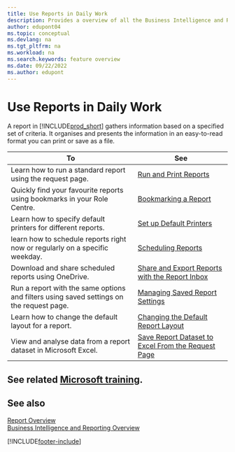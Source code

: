 ```yaml
---
title: Use Reports in Daily Work
description: Provides a overview of all the Business Intelligence and Reporting features that are supported in the Business Central product.
author: edupont04
ms.topic: conceptual
ms.devlang: na
ms.tgt_pltfrm: na
ms.workload: na
ms.search.keywords: feature overview
ms.date: 09/22/2022
ms.author: edupont
---
```

# <a name="use-reports-in-daily-work"></a><a name="use-reports-in-daily-work"></a>Use Reports in Daily Work

A report in [!INCLUDE[prod_short](includes/prod_short.md)] gathers information based on a specified set of criteria. It organises and presents the information in an easy-to-read format you can print or save as a file.  

| To | See |
| --- | --- |
| Learn how to run a standard report using the request page. | [Run and Print Reports](ui-work-report.md) |
| Quickly find your favourite reports using bookmarks in your Role Centre. | [Bookmarking a Report](ui-bookmarks.md) |
| Learn how to specify default printers for different reports. | [Set up Default Printers](ui-specify-printer-selection-reports.md#default) |
| learn how to schedule reports right now or regularly on a specific weekday. | [Scheduling Reports](ui-work-report.md#ScheduleReport) |
| Download and share scheduled reports using OneDrive. | [Share and Export Reports with the Report Inbox](ui-work-report-inbox.md) |
| Run a report with the same options and filters using saved settings on the request page. | [Managing Saved Report Settings](reports-saving-reusing-settings.md)|
| Learn how to change the default layout for a report. | [Changing the Default Report Layout](ui-how-change-layout-currently-used-report.md) |
| View and analyse data from a report dataset in Microsoft Excel. | [Save Report Dataset to Excel From the Request Page](/dynamics365-release-plan/2021wave1/smb/dynamics365-business-central/save-report-dataset-excel-request-page) |

## <a name="see-related-microsoft-training"></a><a name="see-related-microsoft-training"></a>See related [Microsoft training](/training/paths/setup-reporting-dynamics-365-business-central/).

## <a name="see-also"></a><a name="see-also"></a>See also

[Report Overview](reports-available-reports.md)  
[Business Intelligence and Reporting Overview](ui-work-report.md)  

[!INCLUDE[footer-include](includes/footer-banner.md)]
